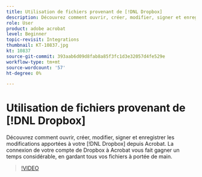```yaml
---
title: Utilisation de fichiers provenant de [!DNL Dropbox]
description: Découvrez comment ouvrir, créer, modifier, signer et enregistrer les modifications apportées à votre [!DNL Dropbox] fichiers depuis Acrobat
role: User
product: adobe acrobat
level: Beginner
topic-revisit: Integrations
thumbnail: KT-10837.jpg
kt: 10837
source-git-commit: 393aab6d09d8fab8a85f3fc1d3e32057d4fe529e
workflow-type: tm+mt
source-wordcount: '57'
ht-degree: 0%

---
```


# Utilisation de fichiers provenant de [!DNL Dropbox]

Découvrez comment ouvrir, créer, modifier, signer et enregistrer les modifications apportées à votre [!DNL Dropbox] depuis Acrobat. La connexion de votre compte de Dropbox à Acrobat vous fait gagner un temps considérable, en gardant tous vos fichiers à portée de main.

>[!VIDEO](https://video.tv.adobe.com/v/3409411?hidetitle=true)

